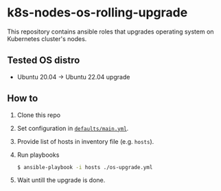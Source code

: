 # k8s-nodes-os-rolling-upgrade

This repository contains ansible roles that upgrades operating system on Kubernetes cluster's nodes.

## Tested OS distro
* Ubuntu 20.04 -> Ubuntu 22.04 upgrade

## How to

1. Clone this repo
2. Set configuration in [`defaults/main.yml`](os-rolling-upgrade/defaults/main.yml).
3. Provide list of hosts in inventory file (e.g. `hosts`).
4. Run playbooks

    ```bash
    $ ansible-playbook -i hosts ./os-upgrade.yml
    ```

5. Wait untill the upgrade is done.
